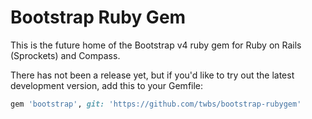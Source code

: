 # Bootstrap Ruby Gem

This is the future home of the Bootstrap v4 ruby gem for Ruby on Rails (Sprockets) and Compass.

There has not been a release yet, but if you'd like to try out the latest development version, add this to your Gemfile:

```ruby
gem 'bootstrap', git: 'https://github.com/twbs/bootstrap-rubygem'
```
